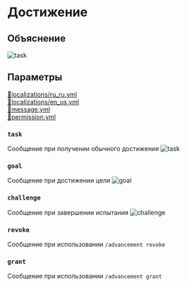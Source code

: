 <!-- #region title -->
# Достижение
<!-- #endregion title -->

<!-- #region explanation -->
## Объяснение
![task](/task.png)
<!-- #endregion explanation -->

<!-- #region parameters -->
## Параметры
[:file_folder:localizations/ru_ru.yml](/docs/localizations/ru_ru/message/advancement)\
[:file_folder:localizations/en_us.yml](/docs/localizations/en_us/message/advancement)\
[:file_folder:message.yml](/docs/message/advancement)\
[:file_folder:permission.yml](/docs/permission/message/advancement)
<!-- #endregion parameters -->

<!-- #region localization -->
### `task`

Сообщение при получении обычного достижения
![task](/task.png)

### `goal`

Сообщение при достижении цели
![goal](/goal.png)

### `challenge`

Сообщение при завершении испытания
![challenge](/challenge.png)

### `revoke`

Сообщение при использовании `/advancement revoke`

### `grant`

Сообщение при использовании `/advancement grant`
<!-- #endregion localization -->